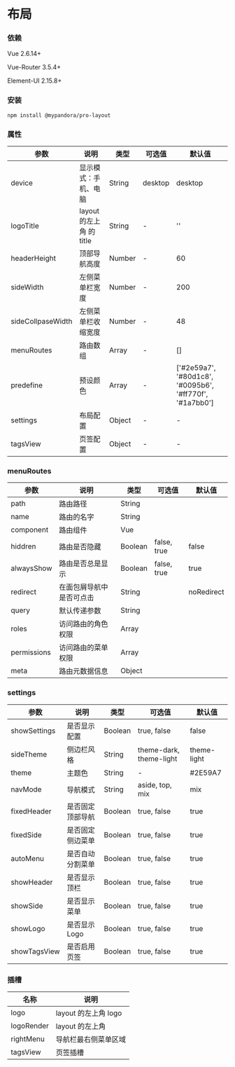 # 布局

### 依赖

Vue 2.6.14+

Vue-Router 3.5.4+

Element-UI 2.15.8+

### 安装

```
npm install @mypandora/pro-layout
```

### 属性

| 参数 | 说明 | 类型 | 可选值 | 默认值 |
| --- | --- | --- | --- | --- |
| device | 显示模式：手机、电脑 | String | desktop | desktop |
| logoTitle | layout 的左上角 的 title | String | - | '' |
| headerHeight | 顶部导航高度 | Number | - | 60 |
| sideWidth | 左侧菜单栏宽度 | Number | - | 200 |
| sideCollpaseWidth | 左侧菜单栏收缩宽度 | Number | - | 48 |
| menuRoutes | 路由数组 | Array | - | [] |
| predefine | 预设颜色 | Array | - | ['#2e59a7', '#80d1c8', '#0095b6', '#ff770f', '#1a7bb0'] |
| settings | 布局配置 | Object | - | - |
| tagsView | 页签配置 | Object | - | - |

### menuRoutes

| 参数        | 说明                     | 类型    | 可选值      | 默认值     |
| ----------- | ------------------------ | ------- | ----------- | ---------- |
| path        | 路由路径                 | String  |             |            |
| name        | 路由的名字               | String  |             |            |
| component   | 路由组件                 | Vue     |             |            |
| hiddren     | 路由是否隐藏             | Boolean | false, true | false      |
| alwaysShow  | 路由是否总是显示         | Boolean | false, true | true       |
| redirect    | 在面包屑导航中是否可点击 | String  |             | noRedirect |
| query       | 默认传递参数             | String  |             |            |
| roles       | 访问路由的角色权限       | Array   |             |            |
| permissions | 访问路由的菜单权限       | Array   |             |            |
| meta        | 路由元数据信息           | Object  |             |            |

### settings

| 参数         | 说明             | 类型    | 可选值                  | 默认值      |
| ------------ | ---------------- | ------- | ----------------------- | ----------- |
| showSettings | 是否显示配置     | Boolean | true, false             | false       |
| sideTheme    | 侧边栏风格       | String  | theme-dark, theme-light | theme-light |
| theme        | 主题色           | String  | -                       | #2E59A7     |
| navMode      | 导航模式         | String  | aside, top, mix         | mix         |
| fixedHeader  | 是否固定顶部导航 | Boolean | true, false             | true        |
| fixedSide    | 是否固定侧边菜单 | Boolean | true, false             | true        |
| autoMenu     | 是否自动分割菜单 | Boolean | true, false             | true        |
| showHeader   | 是否显示顶栏     | Boolean | true, false             | true        |
| showSide     | 是否显示菜单     | Boolean | true, false             | true        |
| showLogo     | 是否显示 Logo    | Boolean | true, false             | true        |
| showTagsView | 是否启用页签     | Boolean | true, false             | true        |

### 插槽

| 名称       | 说明                 |
| ---------- | -------------------- |
| logo       | layout 的左上角 logo |
| logoRender | layout 的左上角      |
| rightMenu  | 导航栏最右侧菜单区域 |
| tagsView   | 页签插槽             |
